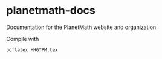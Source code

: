 planetmath-docs
===============

Documentation for the PlanetMath website and organization

Compile with

```
pdflatex HHGTPM.tex
```
